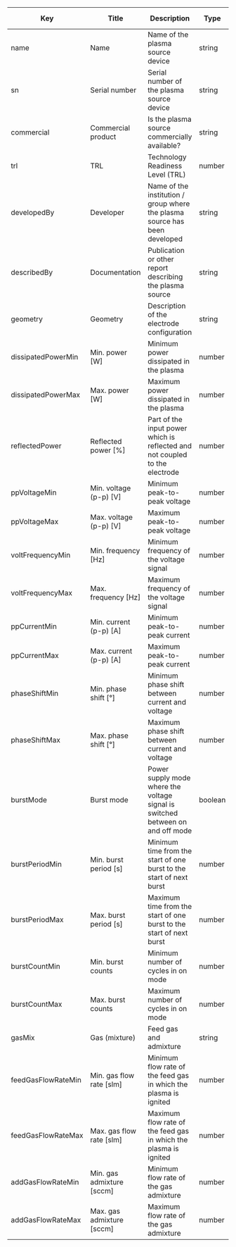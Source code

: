 | Key                 | Title                     | Description                                                                       | Type    | Required | Default value |
| ------------------- | ------------------------- | --------------------------------------------------------------------------------- | ------- | -------- | ------------- |
| name                | Name                      | Name of the plasma source device                                                  | string  | true     |               |
| sn                  | Serial number             | Serial number of the plasma source device                                         | string  | true     |               |
| commercial          | Commercial product        | Is the plasma source commercially available?                                      | string  | true     |               |
| trl                 | TRL                       | Technology Readiness Level (TRL)                                                  | number  | true     |               |
| developedBy         | Developer                 | Name of the institution / group where the plasma source has been developed        | string  | true     |               |
| describedBy         | Documentation             | Publication or other report describing the plasma source                          | string  | true     |               |
| geometry            | Geometry                  | Description of the electrode configuration                                        | string  | true     |               |
| dissipatedPowerMin  | Min. power [W]            | Minimum power dissipated in the plasma                                            | number  | false    |               |
| dissipatedPowerMax  | Max. power [W]            | Maximum power dissipated in the plasma                                            | number  | false    |               |
| reflectedPower      | Reflected power [%]       | Part of the input power which is reflected and not coupled to the electrode       | number  | false    |               |
| ppVoltageMin        | Min. voltage (p-p) [V]    | Minimum peak-to-peak voltage                                                      | number  | true     |               |
| ppVoltageMax        | Max. voltage (p-p) [V]    | Maximum peak-to-peak voltage                                                      | number  | true     |               |
| voltFrequencyMin    | Min. frequency [Hz]       | Minimum frequency of the voltage signal                                           | number  | true     |               |
| voltFrequencyMax    | Max. frequency [Hz]       | Maximum frequency of the voltage signal                                           | number  | true     |               |
| ppCurrentMin        | Min. current (p-p) [A]    | Minimum peak-to-peak current                                                      | number  | false    |               |
| ppCurrentMax        | Max. current (p-p) [A]    | Maximum peak-to-peak current                                                      | number  | false    |               |
| phaseShiftMin       | Min. phase shift [°]      | Minimum phase shift between current and voltage                                   | number  | false    |               |
| phaseShiftMax       | Max. phase shift [°]      | Maximum phase shift between current and voltage                                   | number  | false    |               |
| burstMode           | Burst mode                | Power supply mode where the voltage signal is switched between on and off mode    | boolean | true     |               |
| burstPeriodMin      | Min. burst period [s]     | Minimum time from the start of one burst to the start of next burst               | number  | false    |               |
| burstPeriodMax      | Max. burst period [s]     | Maximum time from the start of one burst to the start of next burst               | number  | false    |               |
| burstCountMin       | Min. burst counts         | Minimum number of cycles in on mode                                               | number  | false    |               |
| burstCountMax       | Max. burst counts         | Maximum number of cycles in on mode                                               | number  | false    |               |
| gasMix              | Gas (mixture)             | Feed gas and admixture                                                            | string  | true     |               |
| feedGasFlowRateMin  | Min. gas flow rate [slm]  | Minimum flow rate of the feed gas in which the plasma is ignited                  | number  | false    |               |
| feedGasFlowRateMax  | Max. gas flow rate [slm]  | Maximum flow rate of the feed gas in which the plasma is ignited                  | number  | false    |               |
| addGasFlowRateMin   | Min. gas admixture [sccm] | Minimum flow rate of the gas admixture                                            | number  | false    |               |
| addGasFlowRateMax   | Max. gas admixture [sccm] | Maximum flow rate of the gas admixture                                            | number  | false    |               |
